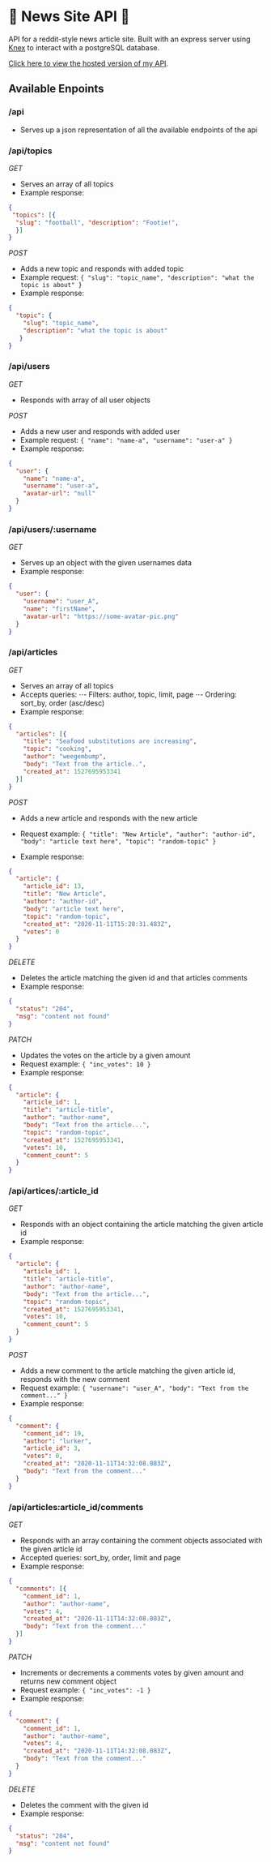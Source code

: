 # :newspaper: News Site API :newspaper:

API for a reddit-style news article site. Built with an express server using [Knex](https://knexjs.org) to interact with a postgreSQL database.

[Click here to view the hosted version of my API](https://backend-news-site.herokuapp.com/api). 

## Available Enpoints 

### /api
- Serves up a json representation of all the available endpoints of the api

### /api/topics
*GET*
- Serves an array of all topics
- Example response: 
```json
{
 "topics": [{
  "slug": "football", "description": "Footie!", 
  }]
}
```
    
*POST*
- Adds a new topic and responds with added topic
- Example request: ```{
      "slug": "topic_name",
      "description": "what the topic is about"
    }```
- Example response: 
```json
{
  "topic": {
    "slug": "topic_name",
    "description": "what the topic is about"
   }
} 
```
    
 
### /api/users
*GET*
- Responds with array of all user objects

*POST*
- Adds a new user and responds with added user
- Example request: ```{
      "name": "name-a",
      "username": "user-a"
    }```
- Example response: 
```json
{
  "user": {
    "name": "name-a",
    "username": "user-a",
    "avatar-url": "null"
  }
}
```

### /api/users/:username
*GET*
- Serves up an object with the given usernames data
- Example response: 
```json
{
  "user": {
    "username": "user_A",
    "name": "firstName",
    "avatar-url": "https://some-avatar-pic.png"
  }
}
````


### /api/articles
*GET*
- Serves an array of all topics
- Accepts queries:
⋅⋅- Filters: author, topic, limit, page
⋅⋅- Ordering: sort_by, order (asc/desc)
- Example response: 
```json
{
  "articles": [{
    "title": "Seafood substitutions are increasing",
    "topic": "cooking",
    "author": "weegembump",
    "body": "Text from the article..",
    "created_at": 1527695953341
  }]
}
```
    
*POST*
- Adds a new article and responds with the new article
- Request example: ```{
      "title": "New Article",
      "author": "author-id",
      "body": "article text here",
      "topic": "random-topic"
    }```

- Example response: 
```json
{
  "article": {
    "article_id": 13,
    "title": "New Article",
    "author": "author-id",
    "body": "article text here",
    "topic": "random-topic",
    "created_at": "2020-11-11T15:28:31.483Z",
    "votes": 0
  }
}
```
    
*DELETE*
- Deletes the article matching the given id and that articles comments
- Example response: 
```json
{
  "status": "204",
  "msg": "content not found"
}
```

*PATCH*
- Updates the votes on the article by a given amount
- Request example: ```{
      "inc_votes": 10
    }```
- Example response: 
```json
{
  "article": {
    "article_id": 1,
    "title": "article-title",
    "author": "author-name",
    "body": "Text from the article...",
    "topic": "random-topic",
    "created_at": 1527695953341,
    "votes": 10,
    "comment_count": 5
  }
}
```
    
### /api/artices/:article_id
*GET*
- Responds with an object containing the article matching the given article id
- Example response: 
```json
{
  "article": {
    "article_id": 1,
    "title": "article-title",
    "author": "author-name",
    "body": "Text from the article...",
    "topic": "random-topic",
    "created_at": 1527695953341,
    "votes": 10,
    "comment_count": 5
  }
}
```

*POST*
- Adds a new comment to the article matching the given article id, responds with the new comment
- Request example: ```{
      "username": "user_A",
      "body": "Text from the comment..."
    }```
- Example response: 
```json
{
  "comment": {
    "comment_id": 19,
    "author": "lurker",
    "article_id": 3,
    "votes": 0,
    "created_at": "2020-11-11T14:32:08.083Z",
    "body": "Text from the comment..."
  }
}
```

### /api/articles:article_id/comments
*GET*
- Responds with an array containing the comment objects associated with the given article id
- Accepted queries: sort_by, order, limit and page
- Example response: 
```json 
{
  "comments": [{
    "comment_id": 1,
    "author": "author-name",
    "votes": 4,
    "created_at": "2020-11-11T14:32:08.083Z",
    "body": "Text from the comment..."
  }]
}
```
    
*PATCH*
- Increments or decrements a comments votes by given amount and returns new comment object
- Request example: ```{
      "inc_votes": -1
    }```
- Example response: 
```json
{
  "comment": {
    "comment_id": 1,
    "author": "author-name",
    "votes": 4,
    "created_at": "2020-11-11T14:32:08.083Z",
    "body": "Text from the comment..."
  }
}
```

*DELETE*
- Deletes the comment with the given id
- Example response: 
```json
{
  "status": "204",
  "msg": "content not found"
}
```
